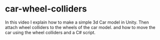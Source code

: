 # car-wheel-colliders
In this video I explain how to make a simple 3d Car model in Unity. Then attach wheel colliders to the wheels of the car model. and how to move the car using the wheel colliders and a C# script. 
